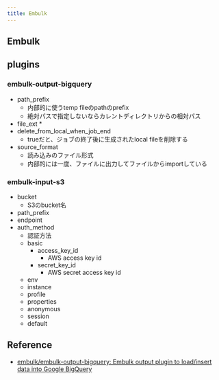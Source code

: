 ```yaml
---
title: Embulk
---
```


## Embulk


## plugins


### embulk-output-bigquery
* path_prefix
    * 内部的に使うtemp fileのpathのprefix
    * 絶対パスで指定しないならカレントディレクトリからの相対パス
* file_ext
    * 
* delete_from_local_when_job_end
    * trueだと、ジョブの終了後に生成されたlocal fileを削除する
* source_format
    * 読み込みのファイル形式
    * 内部的には一度、ファイルに出力してファイルからimportしている

### embulk-input-s3
* bucket
    * S3のbucket名
* path_prefix
* endpoint
* auth_method
    * 認証方法
    * basic
        * access_key_id
            * AWS access key id
        * secret_key_id
            * AWS secret access key id
    * env
    * instance
    * profile
    * properties
    * anonymous
    * session
    * default


## Reference
* [embulk/embulk-output-bigquery: Embulk output plugin to load/insert data into Google BigQuery](https://github.com/embulk/embulk-output-bigquery#mode)

